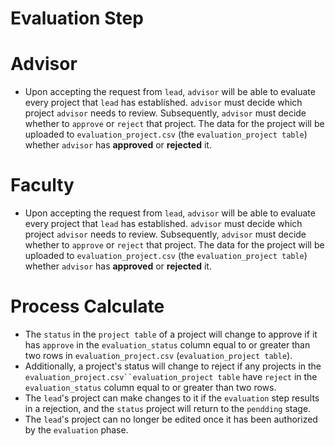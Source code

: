 # Evaluation Step

# Advisor
- Upon accepting the request from `lead`, `advisor` will be able to evaluate every project that `lead` has established. `advisor` must decide which project `advisor` needs to review. Subsequently, `advisor` must decide whether to `approve` or `reject` that project. The data for the project will be uploaded to `evaluation_project.csv` (the `evaluation_project table`) whether `advisor` has **approved** or **rejected** it.


# Faculty
- Upon accepting the request from `lead`, `advisor` will be able to evaluate every project that `lead` has established. `advisor` must decide which project `advisor` needs to review. Subsequently, `advisor` must decide whether to `approve` or `reject` that project. The data for the project will be uploaded to `evaluation_project.csv` (the `evaluation_project table`) whether `advisor` has **approved** or **rejected** it.


# Process Calculate
- The `status` in the `project table` of a project will change to approve if it has `approve` in the `evaluation_status` column equal to or greater than two rows in `evaluation_project.csv` (`evaluation_project table`). 
- Additionally, a project's status will change to reject if any projects in the `evaluation_project.csv``evaluation_project table` have `reject` in the `evaluation_status` column equal to or greater than two rows.
- The `lead`'s project can make changes to it if the `evaluation` step results in a rejection, and the `status` project will return to the `pendding` stage.
- The `lead`'s project can no longer be edited once it has been authorized by the `evaluation` phase.
